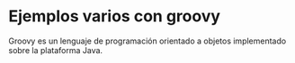 # Ejemplos varios con groovy

Groovy es un lenguaje de programación orientado a objetos implementado sobre la plataforma Java.
